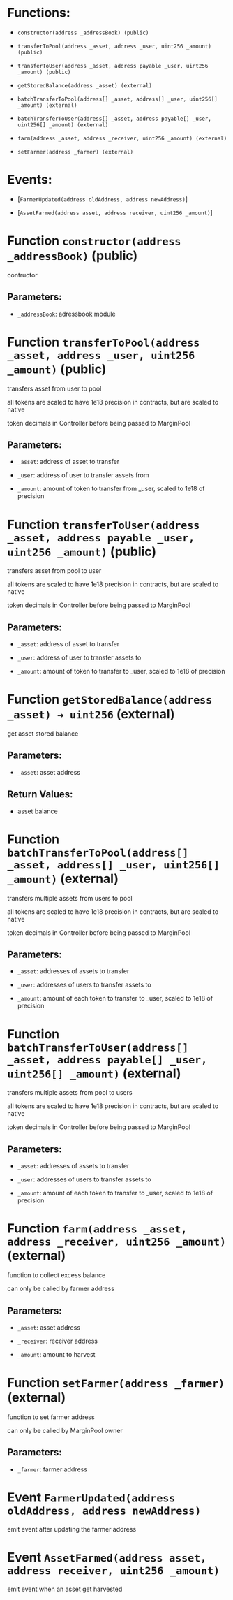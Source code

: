 # Functions:

- `constructor(address _addressBook) (public)`

- `transferToPool(address _asset, address _user, uint256 _amount) (public)`

- `transferToUser(address _asset, address payable _user, uint256 _amount) (public)`

- `getStoredBalance(address _asset) (external)`

- `batchTransferToPool(address[] _asset, address[] _user, uint256[] _amount) (external)`

- `batchTransferToUser(address[] _asset, address payable[] _user, uint256[] _amount) (external)`

- `farm(address _asset, address _receiver, uint256 _amount) (external)`

- `setFarmer(address _farmer) (external)`

# Events:

- [`FarmerUpdated(address oldAddress, address newAddress)`]

- [`AssetFarmed(address asset, address receiver, uint256 _amount)`]

# Function `constructor(address _addressBook)` (public)

contructor

## Parameters:

- `_addressBook`: adressbook module

# Function `transferToPool(address _asset, address _user, uint256 _amount)` (public)

transfers asset from user to pool

all tokens are scaled to have 1e18 precision in contracts, but are scaled to native

token decimals in Controller before being passed to MarginPool

## Parameters:

- `_asset`: address of asset to transfer

- `_user`: address of user to transfer assets from

- `_amount`: amount of token to transfer from _user, scaled to 1e18 of precision

# Function `transferToUser(address _asset, address payable _user, uint256 _amount)` (public)

transfers asset from pool to user

all tokens are scaled to have 1e18 precision in contracts, but are scaled to native

token decimals in Controller before being passed to MarginPool

## Parameters:

- `_asset`: address of asset to transfer

- `_user`: address of user to transfer assets to

- `_amount`: amount of token to transfer to _user, scaled to 1e18 of precision

# Function `getStoredBalance(address _asset) → uint256` (external)

get asset stored balance

## Parameters:

- `_asset`: asset address

## Return Values:

- asset balance

# Function `batchTransferToPool(address[] _asset, address[] _user, uint256[] _amount)` (external)

transfers multiple assets from users to pool

all tokens are scaled to have 1e18 precision in contracts, but are scaled to native

token decimals in Controller before being passed to MarginPool

## Parameters:

- `_asset`: addresses of assets to transfer

- `_user`: addresses of users to transfer assets to

- `_amount`: amount of each token to transfer to _user, scaled to 1e18 of precision

# Function `batchTransferToUser(address[] _asset, address payable[] _user, uint256[] _amount)` (external)

transfers multiple assets from pool to users

all tokens are scaled to have 1e18 precision in contracts, but are scaled to native

token decimals in Controller before being passed to MarginPool

## Parameters:

- `_asset`: addresses of assets to transfer

- `_user`: addresses of users to transfer assets to

- `_amount`: amount of each token to transfer to _user, scaled to 1e18 of precision

# Function `farm(address _asset, address _receiver, uint256 _amount)` (external)

function to collect excess balance

can only be called by farmer address

## Parameters:

- `_asset`: asset address

- `_receiver`: receiver address

- `_amount`: amount to harvest

# Function `setFarmer(address _farmer)` (external)

function to set farmer address

can only be called by MarginPool owner

## Parameters:

- `_farmer`: farmer address

# Event `FarmerUpdated(address oldAddress, address newAddress)`

emit event after updating the farmer address

# Event `AssetFarmed(address asset, address receiver, uint256 _amount)`

emit event when an asset get harvested
